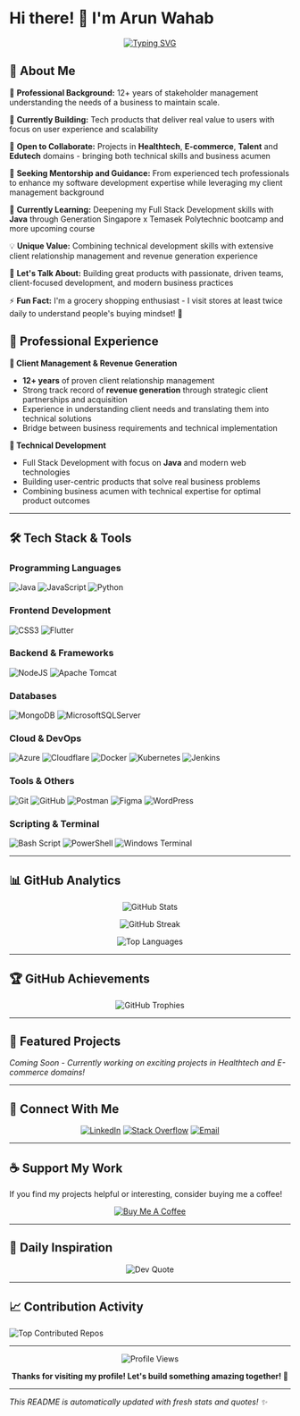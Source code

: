# Hi there! 👋 I'm Arun Wahab

<div align="center">
  
[![Typing SVG](https://readme-typing-svg.herokuapp.com?font=Fira+Code&pause=1000&color=6366F1&center=true&vCenter=true&width=600&lines=Full+Stack+Developer;12%2B+Years+Client+Management;Revenue+Generation+Expert;Java+%26+Spring+Enthusiast;Business-Focused+Tech+Builder)](https://git.io/typing-svg)

</div>

## 🚀 About Me

💼 **Professional Background:** 12+ years of stakeholder management understanding the needs of a business to maintain scale.

🔭 **Currently Building:** Tech products that deliver real value to users with focus on user experience and scalability

👯 **Open to Collaborate:** Projects in **Healthtech**, **E-commerce**, **Talent** and **Edutech** domains - bringing both technical skills and business acumen

🤝 **Seeking Mentorship and Guidance:** From experienced tech professionals to enhance my software development expertise while leveraging my client management background

🌱 **Currently Learning:** Deepening my Full Stack Development skills with **Java** through Generation Singapore x Temasek Polytechnic bootcamp and more upcoming course

💡 **Unique Value:** Combining technical development skills with extensive client relationship management and revenue generation experience

💬 **Let's Talk About:** Building great products with passionate, driven teams, client-focused development, and modern business practices

⚡ **Fun Fact:** I'm a grocery shopping enthusiast - I visit stores at least twice daily to understand people's buying mindset! 🛒

## 💼 Professional Experience

**🎯 Client Management & Revenue Generation**
- **12+ years** of proven client relationship management
- Strong track record of **revenue generation** through strategic client partnerships and acquisition
- Experience in understanding client needs and translating them into technical solutions
- Bridge between business requirements and technical implementation

**🔧 Technical Development**
- Full Stack Development with focus on **Java** and modern web technologies
- Building user-centric products that solve real business problems
- Combining business acumen with technical expertise for optimal product outcomes

---

## 🛠️ Tech Stack & Tools

### Programming Languages
![Java](https://img.shields.io/badge/Java-%23ED8B00.svg?style=for-the-badge&logo=openjdk&logoColor=white)
![JavaScript](https://img.shields.io/badge/JavaScript-%23323330.svg?style=for-the-badge&logo=javascript&logoColor=%23F7DF1E)
![Python](https://img.shields.io/badge/Python-3670A0?style=for-the-badge&logo=python&logoColor=ffdd54)

### Frontend Development
![CSS3](https://img.shields.io/badge/CSS3-%231572B6.svg?style=for-the-badge&logo=css3&logoColor=white)
![Flutter](https://img.shields.io/badge/Flutter-%2302569B.svg?style=for-the-badge&logo=Flutter&logoColor=white)

### Backend & Frameworks
![NodeJS](https://img.shields.io/badge/Node.js-6DA55F?style=for-the-badge&logo=node.js&logoColor=white)
![Apache Tomcat](https://img.shields.io/badge/Apache%20Tomcat-%23F8DC75.svg?style=for-the-badge&logo=apache-tomcat&logoColor=black)

### Databases
![MongoDB](https://img.shields.io/badge/MongoDB-%234ea94b.svg?style=for-the-badge&logo=mongodb&logoColor=white)
![MicrosoftSQLServer](https://img.shields.io/badge/Microsoft%20SQL%20Server-CC2927?style=for-the-badge&logo=microsoft%20sql%20server&logoColor=white)

### Cloud & DevOps
![Azure](https://img.shields.io/badge/Azure-%230072C6.svg?style=for-the-badge&logo=microsoftazure&logoColor=white)
![Cloudflare](https://img.shields.io/badge/Cloudflare-F38020?style=for-the-badge&logo=Cloudflare&logoColor=white)
![Docker](https://img.shields.io/badge/Docker-%230db7ed.svg?style=for-the-badge&logo=docker&logoColor=white)
![Kubernetes](https://img.shields.io/badge/Kubernetes-%23326ce5.svg?style=for-the-badge&logo=kubernetes&logoColor=white)
![Jenkins](https://img.shields.io/badge/Jenkins-%232C5263.svg?style=for-the-badge&logo=jenkins&logoColor=white)

### Tools & Others
![Git](https://img.shields.io/badge/Git-%23F05033.svg?style=for-the-badge&logo=git&logoColor=white)
![GitHub](https://img.shields.io/badge/GitHub-%23121011.svg?style=for-the-badge&logo=github&logoColor=white)
![Postman](https://img.shields.io/badge/Postman-FF6C37?style=for-the-badge&logo=postman&logoColor=white)
![Figma](https://img.shields.io/badge/Figma-%23F24E1E.svg?style=for-the-badge&logo=figma&logoColor=white)
![WordPress](https://img.shields.io/badge/WordPress-%23117AC9.svg?style=for-the-badge&logo=WordPress&logoColor=white)

### Scripting & Terminal
![Bash Script](https://img.shields.io/badge/Bash-%23121011.svg?style=for-the-badge&logo=gnu-bash&logoColor=white)
![PowerShell](https://img.shields.io/badge/PowerShell-%235391FE.svg?style=for-the-badge&logo=powershell&logoColor=white)
![Windows Terminal](https://img.shields.io/badge/Windows%20Terminal-%234D4D4D.svg?style=for-the-badge&logo=windows-terminal&logoColor=white)

---

## 📊 GitHub Analytics

<div align="center">
  
![GitHub Stats](https://github-readme-stats.vercel.app/api?username=ArunWahab23&theme=radical&hide_border=true&include_all_commits=true&count_private=false)

![GitHub Streak](https://nirzak-streak-stats.vercel.app/?user=ArunWahab23&theme=radical&hide_border=true)

![Top Languages](https://github-readme-stats.vercel.app/api/top-langs/?username=ArunWahab23&theme=radical&hide_border=true&include_all_commits=true&count_private=false&layout=compact)

</div>

---

## 🏆 GitHub Achievements

<div align="center">
  
![GitHub Trophies](https://github-profile-trophy.vercel.app/?username=ArunWahab23&theme=radical&no-frame=true&no-bg=false&margin-w=4&row=1)

</div>

---

## 💫 Featured Projects

*Coming Soon - Currently working on exciting projects in Healthtech and E-commerce domains!*

---

## 🤝 Connect With Me

<div align="center">

[![LinkedIn](https://img.shields.io/badge/LinkedIn-%230077B5.svg?style=for-the-badge&logo=linkedin&logoColor=white)](https://www.linkedin.com/in/arunwahab/)
[![Stack Overflow](https://img.shields.io/badge/Stack%20Overflow-FE7A16?style=for-the-badge&logo=stack-overflow&logoColor=white)](https://stackoverflow.com/users/Arun%20Wahab)
[![Email](https://img.shields.io/badge/Email-D14836?style=for-the-badge&logo=gmail&logoColor=white)](mailto:arunwahab47@gmail.com)

</div>

---

## ☕ Support My Work

If you find my projects helpful or interesting, consider buying me a coffee!

<div align="center">
  
[![Buy Me A Coffee](https://img.shields.io/badge/Buy%20Me%20A%20Coffee-ffdd00?style=for-the-badge&logo=buy-me-a-coffee&logoColor=black)](https://buymeacoffee.com/ArunWahab)

</div>

---

## 💭 Daily Inspiration

<div align="center">
  
![Dev Quote](https://quotes-github-readme.vercel.app/api?type=horizontal&theme=radical)

</div>

---

## 📈 Contribution Activity

![Top Contributed Repos](https://github-contributor-stats.vercel.app/api?username=ArunWahab23&limit=5&theme=radical&combine_all_yearly_contributions=true)

---

<div align="center">
  
![Profile Views](https://visitcount.itsvg.in/api?id=ArunWahab23&icon=2&color=6)

**Thanks for visiting my profile! Let's build something amazing together! 🚀**

</div>

---

*This README is automatically updated with fresh stats and quotes! ✨*
